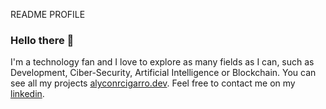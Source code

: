 README PROFILE

### Hello there 👋

I'm a technology fan and I love to explore as many fields as I can, such as Development, Ciber-Security, Artificial Intelligence or Blockchain. You can see all my projects [alyconrcigarro.dev](https://alyconr.dev). Feel free to contact me on my [linkedin](https://www.linkedin.com/in/jeysson-aly-contreras/).